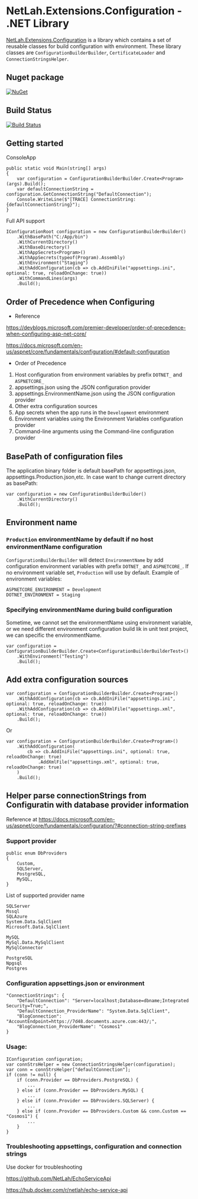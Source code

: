 # NetLah.Extensions.Configuration - .NET Library

[NetLah.Extensions.Configuration](https://www.nuget.org/packages/NetLah.Extensions.Configuration/) is a library which contains a set of reusable classes for build configuration with environment. These library classes are `ConfigurationBuilderBuilder`, `CertificateLoader` and `ConnectionStringsHelper`.

## Nuget package

[![NuGet](https://img.shields.io/nuget/v/NetLah.Extensions.Configuration.svg?style=flat-square&label=nuget&colorB=00b200)](https://www.nuget.org/packages/NetLah.Extensions.Configuration/)

## Build Status

[![Build Status](https://img.shields.io/endpoint.svg?url=https%3A%2F%2Factions-badge.atrox.dev%2FNetLah%2Fconfiguration%2Fbadge%3Fref%3Dmain&style=flat)](https://actions-badge.atrox.dev/NetLah/configuration/goto?ref=main)

## Getting started

ConsoleApp

```
public static void Main(string[] args)
{
    var configuration = ConfigurationBuilderBuilder.Create<Program>(args).Build();
    var defaultConnectionString = configuration.GetConnectionString("DefaultConnection");
    Console.WriteLine($"[TRACE] ConnectionString: {defaultConnectionString}");
}
```

Full API support

```
IConfigurationRoot configuration = new ConfigurationBuilderBuilder()
    .WithBasePath("C:/App/bin")
    .WithCurrentDirectory()
    .WithBaseDirectory()
    .WithAppSecrets<Program>()
    .WithAppSecrets(typeof(Program).Assembly)
    .WithEnvironment("Staging")
    .WithAddConfiguration(cb => cb.AddIniFile("appsettings.ini", optional: true, reloadOnChange: true))
    .WithCommandLines(args)
    .Build();
```

## Order of Precedence when Configuring

- Reference

https://devblogs.microsoft.com/premier-developer/order-of-precedence-when-configuring-asp-net-core/

https://docs.microsoft.com/en-us/aspnet/core/fundamentals/configuration/#default-configuration

- Order of Precedence

1. Host configuration from environment variables by prefix `DOTNET_` and `ASPNETCORE_`
2. appsettings.json using the JSON configuration provider
3. appsettings.EnvironmentName.json using the JSON configuration provider
4. Other extra configuration sources
5. App secrets when the app runs in the `Development` environment
6. Environment variables using the Environment Variables configuration provider
7. Command-line arguments using the Command-line configuration provider

## BasePath of configuration files

The application binary folder is default basePath for appsettings.json, appsettings.Production.json,etc. In case want to change current directory as basePath:

```
var configuration = new ConfigurationBuilderBuilder()
    .WithCurrentDirectory()
    .Build();
```

## Environment name

### `Production` environmentName by default if no host environmentName configuration

`ConfigurationBuilderBuilder` will detect `EnvironmentName` by add configuration environment variables with prefix `DOTNET_` and `ASPNETCORE_`. If no environment variable set, `Production` will use by default. Example of environment variables:

```
ASPNETCORE_ENVIRONMENT = Development
DOTNET_ENVIRONMENT = Staging
```

### Specifying environmentName during build configuration

Sometime, we cannot set the environmentName using environment variable, or we need different environment configuration build lik in unit test project, we can specific the environmentName.

```
var configuration = ConfigurationBuilderBuilder.Create<ConfigurationBuilderBuilderTest>()
    .WithEnvironment("Testing")
    .Build();
```

## Add extra configuration sources

```
var configuration = ConfigurationBuilderBuilder.Create<Program>()
    .WithAddConfiguration(cb => cb.AddIniFile("appsettings.ini", optional: true, reloadOnChange: true))
    .WithAddConfiguration(cb => cb.AddXmlFile("appsettings.xml", optional: true, reloadOnChange: true))
    .Build();
```

Or

```
var configuration = ConfigurationBuilderBuilder.Create<Program>()
    .WithAddConfiguration(
        cb => cb.AddIniFile("appsettings.ini", optional: true, reloadOnChange: true)
            .AddXmlFile("appsettings.xml", optional: true, reloadOnChange: true)
    )
    .Build();
```

## Helper parse connectionStrings from Configuratin with database provider information

Reference at https://docs.microsoft.com/en-us/aspnet/core/fundamentals/configuration/?#connection-string-prefixes

### Support provider

```
public enum DbProviders
{
    Custom,
    SQLServer,
    PostgreSQL,
    MySQL,
}
```

List of supported provider name

```
SQLServer
Mssql
SQLAzure
System.Data.SqlClient
Microsoft.Data.SqlClient

MySQL
MySql.Data.MySqlClient
MySqlConnector

PostgreSQL
Npgsql
Postgres
```

### Configuration appsettings.json or environment

```
"ConnectionStrings": {
    "DefaultConnection": "Server=localhost;Database=dbname;Integrated Security=True;",
    "DefaultConnection_ProviderName": "System.Data.SqlClient",
    "BlogConnection": "AccountEndpoint=https://7d48.documents.azure.com:443/;",
    "BlogConnection_ProviderName": "Cosmos1"
}

```

### Usage:

```
IConfiguration configuration;
var connStrsHelper = new ConnectionStringsHelper(configuration);
var conn = connStrsHelper["defaultConnection"];
if (conn != null) {
    if (conn.Provider == DbProviders.PostgreSQL) {
        ...
    } else if (conn.Provider == DbProviders.MySQL) {
        ...
    } else if (conn.Provider == DbProviders.SQLServer) {
        ...
    } else if (conn.Provider == DbProviders.Custom && conn.Custom == "Cosmos1") {
        ...
    }
}
```

### Troubleshooting appsettings, configuration and connection strings

Use docker for troubleshooting

https://github.com/NetLah/EchoServiceApi

https://hub.docker.com/r/netlah/echo-service-api
